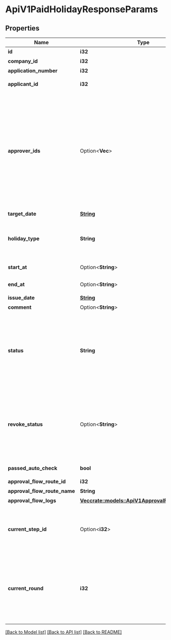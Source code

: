 # ApiV1PaidHolidayResponseParams

## Properties

Name | Type | Description | Notes
------------ | ------------- | ------------- | -------------
**id** | **i32** | 申請ID | 
**company_id** | **i32** | 事業所ID | 
**application_number** | **i32** | 申請No | 
**applicant_id** | **i32** | 申請者のユーザーID | 
**approver_ids** | Option<**Vec<i32>**> | 承認者のユーザーID配列<br> 次の場合、空配列になります。 - 指定なしの申請経路を利用した、申請ステータスが承認済み以外の申請 - 申請が差戻された | [optional]
**target_date** | [**String**](string.md) | 対象日 | 
**holiday_type** | **String** | 取得単位。（full:全休、half:半休、hour:時間休） | 
**start_at** | Option<**String**> | 取得予定開始時間 | [optional]
**end_at** | Option<**String**> | 取得予定終了時間 | [optional]
**issue_date** | [**String**](string.md) | 申請日 | 
**comment** | Option<**String**> | 申請理由 | [optional]
**status** | **String** | 申請ステータス。（draft:下書き、in_progress:申請中、approved:承認済、feedback:差戻し） | 
**revoke_status** | Option<**String**> | 取消申請ステータス。（null:取消申請されてない、revoking:取消中、revoked:取消済） | 
**passed_auto_check** | **bool** | 自動チェック結果 | 
**approval_flow_route_id** | **i32** | 申請経路ID | 
**approval_flow_route_name** | **String** | 申請経路名 | 
**approval_flow_logs** | [**Vec<crate::models::ApiV1ApprovalFlowLogsParams>**](ApiV1ApprovalFlowLogsParams.md) | 承認履歴 | 
**current_step_id** | Option<**i32**> | 現在承認ステップID<br> 申請を差戻した場合、nullになります。 | [optional]
**current_round** | **i32** | 現在のround。差戻し等により申請がstepの最初からやり直しになるとroundの値が増えます。 | 

[[Back to Model list]](../README.md#documentation-for-models) [[Back to API list]](../README.md#documentation-for-api-endpoints) [[Back to README]](../README.md)


